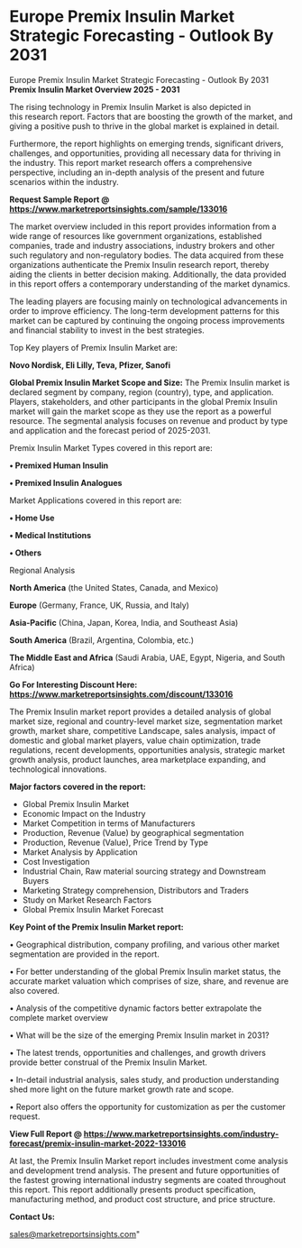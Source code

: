 # Europe Premix Insulin Market Strategic Forecasting - Outlook By 2031
Europe Premix Insulin Market Strategic Forecasting - Outlook By 2031
<Strong> Premix Insulin Market Overview 2025 - 2031</strong>

The rising technology in Premix Insulin Market is also depicted in this research report. Factors that are boosting the growth of the market, and giving a positive push to thrive in the global market is explained in detail.

Furthermore, the report highlights on emerging trends, significant drivers, challenges, and opportunities, providing all necessary data for thriving in the industry. This report market research offers a comprehensive perspective, including an in-depth analysis of the present and future scenarios within the industry.

<strong>Request Sample Report @ <a href=https://www.marketreportsinsights.com/sample/133016>https://www.marketreportsinsights.com/sample/133016</a></strong>

The market overview included in this report provides information from a wide range of resources like government organizations, established companies, trade and industry associations, industry brokers and other such regulatory and non-regulatory bodies. The data acquired from these organizations authenticate the Premix Insulin research report, thereby aiding the clients in better decision making. Additionally, the data provided in this report offers a contemporary understanding of the market dynamics.

The leading players are focusing mainly on technological advancements in order to improve efficiency. The long-term development patterns for this market can be captured by continuing the ongoing process improvements and financial stability to invest in the best strategies.

Top Key players of Premix Insulin Market are:

<strong>Novo Nordisk, Eli Lilly, Teva, Pfizer, Sanofi</strong>

<strong><b>Global Premix Insulin Market Scope and Size:</b></strong>
The Premix Insulin market is declared segment by company, region (country), type, and application. Players, stakeholders, and other participants in the global Premix Insulin market will gain the market scope as they use the report as a powerful resource. The segmental analysis focuses on revenue and product by type and application and the forecast period of 2025-2031.

Premix Insulin Market Types covered in this report are:

<strong>• Premixed Human Insulin

• Premixed Insulin Analogues</strong>

Market Applications covered in this report are:

<strong>• Home Use

• Medical Institutions

• Others</strong> 

Regional Analysis

<strong>North America</strong> (the United States, Canada, and Mexico)

<strong>Europe</strong> (Germany, France, UK, Russia, and Italy)

<strong>Asia-Pacific</strong> (China, Japan, Korea, India, and Southeast Asia)

<strong>South America</strong> (Brazil, Argentina, Colombia, etc.)

<strong>The Middle East and Africa</strong> (Saudi Arabia, UAE, Egypt, Nigeria, and South Africa)

<strong>Go For Interesting Discount Here: <a href=https://www.marketreportsinsights.com/discount/133016>https://www.marketreportsinsights.com/discount/133016</a></strong>

The Premix Insulin market report provides a detailed analysis of global market size, regional and country-level market size, segmentation market growth, market share, competitive Landscape, sales analysis, impact of domestic and global market players, value chain optimization, trade regulations, recent developments, opportunities analysis, strategic market growth analysis, product launches, area marketplace expanding, and technological innovations.

<strong><b>Major factors covered in the report:</b></strong>
<ul>
  <li>Global Premix Insulin Market </li>
  <li>Economic Impact on the Industry</li>
  <li>Market Competition in terms of Manufacturers</li>
  <li>Production, Revenue (Value) by geographical segmentation</li>
  <li>Production, Revenue (Value), Price Trend by Type</li>
  <li>Market Analysis by Application</li>
  <li>Cost Investigation</li>
  <li>Industrial Chain, Raw material sourcing strategy and Downstream Buyers</li>
  <li>Marketing Strategy comprehension, Distributors and Traders</li>
  <li>Study on Market Research Factors</li>
  <li>Global Premix Insulin Market Forecast</li>
</ul>

<strong><b>Key Point of the Premix Insulin Market report:</b></strong>

• Geographical distribution, company profiling, and various other market segmentation are provided in the report.

• For better understanding of the global Premix Insulin market status, the accurate market valuation which comprises of size, share, and revenue are also covered.

• Analysis of the competitive dynamic factors better extrapolate the complete market overview

• What will be the size of the emerging Premix Insulin market in 2031?

• The latest trends, opportunities and challenges, and growth drivers provide better construal of the Premix Insulin Market.

• In-detail industrial analysis, sales study, and production understanding shed more light on the future market growth rate and scope.

• Report also offers the opportunity for customization as per the customer request.

<strong><b>View Full Report @ <a href=https://www.marketreportsinsights.com/industry-forecast/premix-insulin-market-2022-133016>https://www.marketreportsinsights.com/industry-forecast/premix-insulin-market-2022-133016</a></b></strong>


At last, the Premix Insulin Market report includes investment come analysis and development trend analysis. The present and future opportunities of the fastest growing international industry segments are coated throughout this report. This report additionally presents product specification, manufacturing method, and product cost structure, and price structure.

<strong>Contact Us:</strong>

sales@marketreportsinsights.com"
